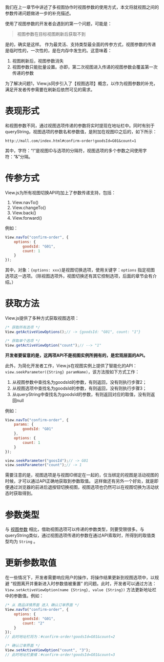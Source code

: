 我们在上一章节中讲述了多视图协作时视图参数的使用方式，本文将就视图之间的参数传递问题做进一步的补充描述。

使用了视图参数的开发者会遇到的第一个问题，可能是：
>视图参数在目标视图刷新后获取不到

是的，确实是这样。
作为最灵活、支持类型最全面的传参方式，视图参数的传递是临时性的，一次性的，是在内存中发生的。这意味着：

 1. 视图刷新后，视图参数消失
 2. 视图参数只能批量设置。亦即，第二次视图进入传递的视图参数会覆盖第一次传递的参数

为了解决问题1，View.js同步引入了【视图选项】概念，以作为视图参数的补充，满足开发者传参需要在刷新后依然可见的需求。

# 表现形式
和视图参数不同，通过视图选项传递的参数将实时提现在地址栏中。同时有别于queryString，视图选项的参数名和参数值，是附加在视图ID之后的，如下所示：
```
http://mall.com/index.html#confirm-order!goodsId=G01&count=1
```
其中，字符：“!”是视图ID与选项的分隔符，视图选项的多个参数之间使用字符：“&”分隔。

# 传参方式
View.js为所有视图切换API均加上了参数传递支持，包括：
 1. View.navTo()
 2. View.changeTo()
 3. View.back()
 4. View.forward()

例如：
```js
View.navTo("confirm-order", {
	options: {
		goodsId: "G01",
		count: 1
	}
});
```
其中，对象：`{options: xxx}`是视图切换选项，使用关键字：`options` 指定视图选项这一选项。（除视图选项外，视图切换还有其它控制选项，后面的章节会有介绍。）

# 获取方法
View.js提供了多种方式获取视图选项：
```js
/* 获取所有选项 */
View.getActiveViewOptions();// -> {goodsId: "G01", count: "1"}

/* 获取单个选项 */
View.getActiveViewOption("count");// --> "1"
```
**开发者要留意的是，这两项API不是视图实例所拥有的，是宏观层面的API。**

此外，为简化开发者工作，View.js在视图实例上提供了智能化的API：`view.seekParameter({String} paramName)`，该方法按如下方式工作：

 1. 从视图参数中查找名为goodsId的参数，有则返回，没有则执行步骤2；
 2. 从视图选项中查找名为goodsId的参数，有则返回，没有则执行步骤3；
 3. 从queryString中查找名为goodsId的参数，有则返回对应的取值，没有则返回null

例如：
```js
View.navTo("confirm-order", {
	params: {
		goodsId: "G01"
	},
	options: {
		count: 1
	}
});

view.seekParameter("goosId");// -> G01
view.seekParameter("count");// -> 1
```
需要注意的是，视图选项是与视图ID绑定在一起的，仅当绑定的视图是活动视图的时候，才可以通过API正确地获取到参数取值。
这样做还有另外一个好处，就是即便通过浏览器的前进后退按钮切换视图，视图选项也仍然可以在视图切换为活动状态时获取得到。
# 参数类型
与 [视图参数](https://blog.csdn.net/baozhang007/article/details/84886614) 相比，借助视图选项可以传递的参数类型，则要受限很多。与queryString类似，通过视图选项传递的参数在通过API索取时，所得到的取值类型均为 `String` 。

# 更新参数取值
在一些情况下，开发者需要响应用户的操作，将操作结果更新到视图选项中，以规避 “视图离开并重新进入时参数值被重置” 的问题。此时，开发者可以通过方法： `View.setActiveViewOption(name {String}, value {String})` 方法更新地址栏中的参数值。例如：
```js
/* 从 商品详情界面 进入 确认订单界面 */
View.navTo("confirm-order", {
	options: {
		goodsId: "G01",
		count: "2"
	}
});
// 此时地址栏将为：#confirm-order!goodsId=G01&count=2

/* 确认订单界面 */
View.setActiveViewOption("count", "3");
// 此时地址栏姜维：#confirm-order!goodsId=G01&count=3
```
